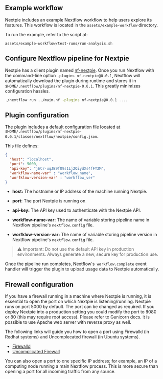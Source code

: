 

## Example workflow

Nextpie includes an example Nextflow workflow to help users explore its features. This workflow is located in the `assets/example-workflow` directory.

To run the example, refer to the script at:
```
assets/example-workflow/test-runs/run-analysis.sh
```
## Configure Nextflow pipeline for Nextpie 

Nextpie has a client plugin named [nf-nextpie](https://github.com/bishwaG/nf-nextpie). Once you run Nextflow with the command-line option `-plugins nf-nextpie@0.0.1`, Nextflow will automatically download the plugin during runtime and stores it in `$HOME/.nextflow/plugins/nf-nextpie-0.0.1`. This greatly minimizes configuration hassles.
```bash
./nextflow run ../main.nf -plugins nf-nextpie@0.0.1 ....
```
## Plugin configuration

The plugin includes a default configuration file located at `$HOME/.nextflow/plugins/nf-nextpie-0.0.1/classes/nextflow/nextpie/config.json`.

This file defines:

```json
{
  "host": "localhost",
  "port": 5000,
  "api-key": "jWCr-uqJB9fO9s1Lj2QiydXs4fFY2M",
  "workflow-name-var" : "workflow_name",
  "worfklow-version-var" : "workflow_ver"
}

```
- **host:** The hostname or IP address of the machine running Nextpie.

- **port:** The port Nextpie is running on.

- **api-key:** The API key used to authenticate with the Nextpie API.

- **workflow-name-var:** The name of variable storing pipeline name in Nextflow pipeline's `nextflow.config` file.

- **worfklow-version-var:** The name of variable storing pipeline version in Nextflow pipeline's `nextflow.config` file.

>⚠️ Important: Do not use the default API key in production environments. Always generate a new, secure key for production use.

Once the pipeline run completes, Nextflow's` workflow.complete` event handler will trigger the plugin to upload usage data to Nextpie automatically.

## Firewall configuration

If you have a firewall running in a machine where Nextpie is running, it is essential to open the port on which Nextpie is listening/running. Nextpie runs on port 5000 by default. The port can be changed as required. If you deploy Nextpie into a production setting you could modify the port to 8080 or 80 (this may require root access). Please refer to Gunicorn docs. It is possible to use Apache web server with reverse proxy as well.

The following links will guide you how to open a port using Firewalld (in Redhat systems) and Uncomplecated firewall (in Ubuntu systems). 

* [Firewalld](https://firewalld.org/documentation/howto/open-a-port-or-service.html)
* [Uncomplicated Firewall](https://www.cyberciti.biz/faq/how-to-open-firewall-port-on-ubuntu-linux-12-04-14-04-lts/)

You can also open a port to one specific IP address; for example, an IP of a computing node running a main Nextflow process. This is more secure than opening a port for all incoming traffic from any source.
